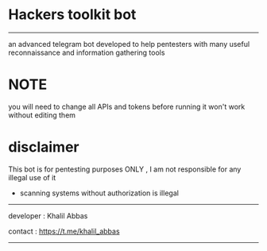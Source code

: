 # Hackers toolkit bot

****************************

an advanced telegram bot developed to help pentesters with many useful reconnaissance and information gathering tools

# NOTE 
you will need to change all APIs and tokens before running
it won't work without editing them



# disclaimer
This bot is for pentesting purposes ONLY , I am not responsible for any illegal use of it

* scanning systems without authorization is illegal


**************************************

developer : Khalil Abbas

contact : https://t.me/khalil_abbas

**************************************
